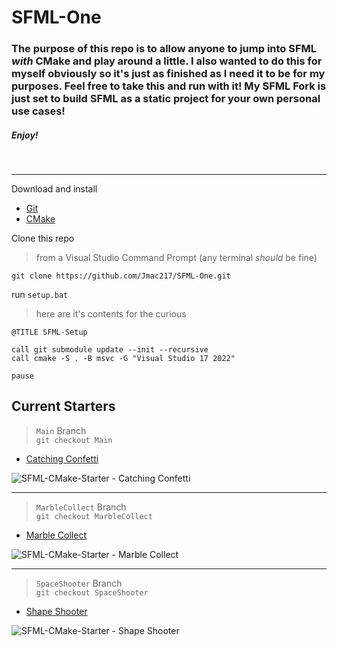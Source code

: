 # SFML-One

### The purpose of this repo is to allow anyone to jump into SFML *with* CMake and play around a little. I also wanted to do this for myself obviously so it's just as finished as I need it to be for my purposes. Feel free to take this and run with it! My SFML Fork is just set to build SFML as a static project for your own personal use cases!
##### Enjoy!
<br/>
<hr/>

Download and install  
* [Git](https://git-scm.com/downloads)
* [CMake](https://cmake.org/download/)

Clone this repo  
> from a Visual Studio Command Prompt (any terminal *should* be fine)
```
git clone https://github.com/Jmac217/SFML-One.git
```

run `setup.bat`
> here are it's contents for the curious
```
@TITLE SFML-Setup

call git submodule update --init --recursive
call cmake -S . -B msvc -G "Visual Studio 17 2022"

pause
```
## Current Starters
> `Main` Branch  
> `git checkout Main`
* [Catching Confetti](https://youtu.be/NGNrAu0GZV0)  

![SFML-CMake-Starter - Catching Confetti](https://i3.ytimg.com/vi/NGNrAu0GZV0/hqdefault.jpg "SFML-CMake-Starter - Catching Confetti")  

<hr/>

> `MarbleCollect` Branch  
> `git checkout MarbleCollect`
* [Marble Collect](https://youtu.be/aNrEoSC1PGc)  

![SFML-CMake-Starter - Marble Collect](https://i3.ytimg.com/vi/aNrEoSC1PGc/hqdefault.jpg "SFML-CMake-Starter - Marble Collect")

<hr/>

> `SpaceShooter` Branch  
> `git checkout SpaceShooter`  
* [Shape Shooter](https://youtu.be/V2PyRu0lt9U)  

![SFML-CMake-Starter - Shape Shooter](https://i3.ytimg.com/vi/V2PyRu0lt9U/hqdefault.jpg "SFML-CMake-Starter - Shape Shooter")